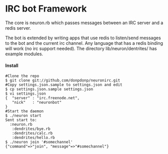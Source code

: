 IRC bot Framework
=================

The core is neuron.rb which passes messages between an IRC server and a redis server. 

The bot is extended by writing apps that use redis to listen/send messages to the bot and the current irc channel. Any language that has a redis binding will work (no irc support needed). The directory lib/neuron/dentrites/ has example modules.

#### Install

    #Clone the repo
    $ git clone git://github.com/donpdonp/neuronirc.git
    #Copy settings.json.sample to settings.json and edit
    $ cp settings.json.sample settings.json
    $ vi settings.json
    {  "server" : "irc.freenode.net",
       "nick"   : "neuronbot"
    }
    #Start the daemon
    $ ./neuron start
    Sent start to:
      :neuron.rb
       :dendrites/bye.rb
       :dendrites/calc.rb
       :dendrites/hello.rb
    $ ./neuron join '#somechannel'
    {"command"=>"join", "message"=>"#somechannel"}

